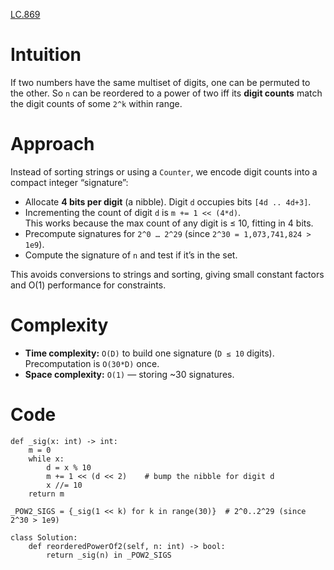 [LC.869](https://leetcode.com/problems/reordered-power-of-2/description/?envType=daily-question&envId=2025-08-10)


# Intuition
If two numbers have the same multiset of digits, one can be permuted to the other. So `n` can be reordered to a power of two iff its **digit counts** match the digit counts of some `2^k` within range.

# Approach
Instead of sorting strings or using a `Counter`, we encode digit counts into a compact integer “signature”:

- Allocate **4 bits per digit** (a nibble). Digit `d` occupies bits `[4d .. 4d+3]`.
- Incrementing the count of digit `d` is `m += 1 << (4*d)`.  
  This works because the max count of any digit is ≤ 10, fitting in 4 bits.
- Precompute signatures for `2^0 … 2^29` (since `2^30 = 1,073,741,824 > 1e9`).
- Compute the signature of `n` and test if it’s in the set.

This avoids conversions to strings and sorting, giving small constant factors and O(1) performance for constraints.

# Complexity
- **Time complexity:** `O(D)` to build one signature (`D ≤ 10` digits). Precomputation is `O(30*D)` once.
- **Space complexity:** `O(1)` — storing ~30 signatures.

# Code
```python3 []
def _sig(x: int) -> int:
    m = 0
    while x:
        d = x % 10
        m += 1 << (d << 2)    # bump the nibble for digit d
        x //= 10
    return m

_POW2_SIGS = {_sig(1 << k) for k in range(30)}  # 2^0..2^29 (since 2^30 > 1e9)

class Solution:
    def reorderedPowerOf2(self, n: int) -> bool:
        return _sig(n) in _POW2_SIGS
